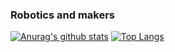 ### Robotics and makers

[![Anurag's github stats](https://github-readme-stats.vercel.app/api?username=ahmaddidiks&show_icons=true&theme=dark)](https://github.com/ahmaddidiks/github-readme-stats)
[![Top Langs](https://github-readme-stats.vercel.app/api/top-langs/?username=ahmaddidiks&show_icons=true&theme=dark)](https://github.com/ahmaddidiks/github-readme-stats)

<!--
**ahmaddidiks/ahmaddidiks** is a ✨ _special_ ✨ repository because its `README.md` (this file) appears on your GitHub profile.

Here are some ideas to get you started:

<> - 🔭 I’m currently working on ...
- 🌱 I’m currently learning Arm Robot
- 👯 I’m looking to collaborate on robotics projects
<> - 🤔 I’m looking for help with ...
<> - 💬 Ask me about ...
<> - 📫 How to reach me: ...
<> - 😄 Pronouns: ...
<> - ⚡ Fun fact: ...
-->
